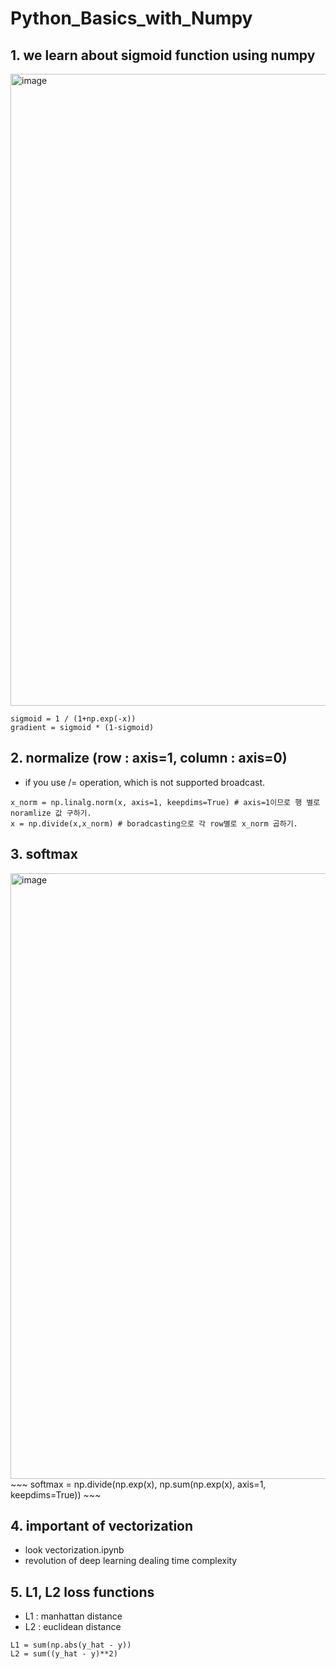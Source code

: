 # Python_Basics_with_Numpy

## 1. we learn about sigmoid function using numpy
<img width="1011" alt="image" src="https://github.com/Bae-hong-seob/Google-Boostcamp-ML-23/assets/49437396/4c4cfef6-d721-4b03-81ea-8fee94d7d235">

~~~
sigmoid = 1 / (1+np.exp(-x))
gradient = sigmoid * (1-sigmoid)
~~~

## 2. normalize (row : axis=1, column : axis=0)
- if you use /= operation, which is not supported broadcast.
~~~
x_norm = np.linalg.norm(x, axis=1, keepdims=True) # axis=1이므로 행 별로 noramlize 값 구하기.
x = np.divide(x,x_norm) # boradcasting으로 각 row별로 x_norm 곱하기.
~~~

## 3. softmax
<img width="969" alt="image" src="https://github.com/Bae-hong-seob/Google-Boostcamp-ML-23/assets/49437396/8822ccc7-411d-4be2-9095-3927ef64fb29">
~~~
softmax = np.divide(np.exp(x), np.sum(np.exp(x), axis=1, keepdims=True))
~~~

## 4. important of vectorization
- look vectorization.ipynb
- revolution of deep learning dealing time complexity

## 5. L1, L2 loss functions
- L1 : manhattan distance
- L2 : euclidean distance
~~~
L1 = sum(np.abs(y_hat - y))
L2 = sum((y_hat - y)**2)
~~~
